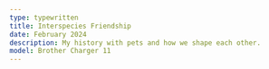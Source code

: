 ```yaml
---
type: typewritten
title: Interspecies Friendship
date: February 2024
description: My history with pets and how we shape each other.
model: Brother Charger 11
---
```

